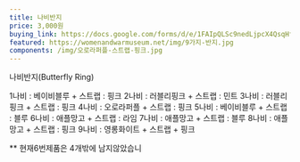 ```yaml
---
title: 나비반지
price: 3,000원
buying_link: https://docs.google.com/forms/d/e/1FAIpQLSc9nedLjpcX4QsqHfsDClSUvnY_z8JjKZMrkfDJmnqozNUliA/viewform
featured: https://womenandwarmuseum.net/img/9가지-반지.jpg
components: /img/오로라퍼플-스트랩-핑크.jpg
---
```

나비반지﻿(Butterfly Ring)

1나비 : 베이비블루 + 스트랩 : 핑크
2나비 : 러블리핑크 + 스트랩 : 민트
3나비 : 러블리핑크 + 스트랩 : 핑크
4나비 : 오로라퍼플 + 스트랩 : 핑크
5나비 : 베이비블루 + 스트랩 : 블루
6나비 : 애플망고 + 스트랩 : 라임
7나비 : 애플망고 + 스트랩 : 블루
8나비 : 애플망고 + 스트랩 : 핑크
9나비 : 영롱화이트 + 스트랩 + 핑크 

\*﻿\* 현재6번제품은 4개밖에 남지않았습니